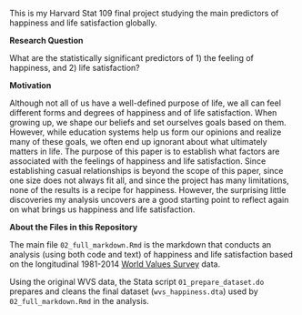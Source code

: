 This is my Harvard Stat 109 final project studying the main predictors
of happiness and life satisfaction globally.

**Research Question**

What are the statistically significant predictors of 1) the feeling of
happiness, and 2) life satisfaction?

**Motivation**

Although not all of us have a well-defined purpose of life, we all can
feel different forms and degrees of happiness and of life satisfaction.
When growing up, we shape our beliefs and set ourselves goals based on
them. However, while education systems help us form our opinions and
realize many of these goals, we often end up ignorant about what
ultimately matters in life. The purpose of this paper is to establish
what factors are associated with the feelings of happiness and life
satisfaction. Since establishing casual relationships is beyond the
scope of this paper, since one size does not always fit all, and since
the project has many limitations, none of the results is a recipe for
happiness. However, the surprising little discoveries my analysis
uncovers are a good starting point to reflect again on what brings us
happiness and life satisfaction.

**About the Files in this Repository**

The main file `02_full_markdown.Rmd` is the markdown that conducts an
analysis (using both code and text) of happiness and life satisfaction
based on the longitudinal 1981-2014 [World Values
Survey](www.worldvaluessurvey.org) data.

Using the original WVS data, the Stata script `01_prepare_dataset.do`
prepares and cleans the final dataset (`wvs_happiness.dta`) used by
`02_full_markdown.Rmd` in the analysis.
